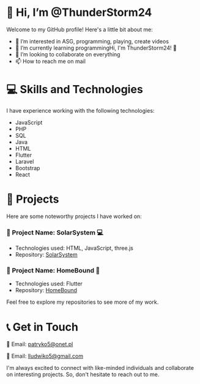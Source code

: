 # 👋 Hi, I’m @ThunderStorm24

Welcome to my GitHub profile! Here's a little bit about me:

- 👀 I’m interested in ASG, programming, playing, create videos
- 🌱 I’m currently learning programmingHi, I'm ThunderStorm24! 👋
- 💞️ I’m looking to collaborate on everything
- 📫 How to reach me on mail

# 💻 Skills and Technologies

I have experience working with the following technologies:

- JavaScript
- PHP
- SQL
- Java
- HTML
- Flutter
- Laravel
- Bootstrap
- React

# 📁 Projects

Here are some noteworthy projects I have worked on:

### 💾 Project Name: SolarSystem 💻

- Technologies used: HTML, JavaScript, three.js
- Repository: [SolarSystem](https://github.com/ThunderStorm24/Solar_System)

### 💾 Project Name: HomeBound 📱

- Technologies used: Flutter
- Repository: [HomeBound](https://github.com/ThunderStorm24/HomeBound)

Feel free to explore my repositories to see more of my work.

# 📞 Get in Touch 

📧 Email: patryko5@onet.pl

📧 Email: lludwiko5@gmail.com


I'm always excited to connect with like-minded individuals and collaborate on interesting projects. So, don't hesitate to reach out to me.

<!---
ThunderStorm24/ThunderStorm24 is a ✨ special ✨ repository because its `README.md` (this file) appears on your GitHub profile.
You can click the Preview link to take a look at your changes.
--->
